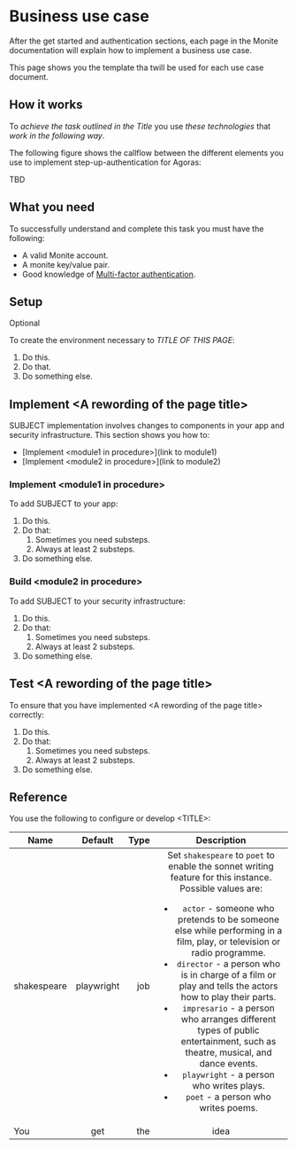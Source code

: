 # Business use case

After the get started and authentication sections, each page in the Monite documentation will explain how to implement a business use case. 

This page shows you the template tha twill be used for each use case document.

## How it works


To _achieve the task outlined in the Title_ you use _these technologies_ that _work in the following way_.

The following figure shows the callflow between the different elements you use to implement step-up-authentication for Agoras:

TBD


## What you need


To successfully understand and complete this task you must have the following:

- A valid Monite account.
- A monite key/value pair.
- Good knowledge of [Multi-factor authentication](https://en.wikipedia.org/wiki/Multi-factor_authentication).

## Setup 

Optional

To create the environment necessary to *TITLE OF THIS PAGE*:

1. Do this.
1. Do that.
1. Do something else.

## Implement &lt;A rewording of the page title&gt;

SUBJECT implementation involves changes to components in your app and security infrastructure. This section shows you how to:

- [Implement &lt;module1 in procedure&gt;](link to module1)
- [Implement &lt;module2 in procedure&gt;](link to module2)


### Implement &lt;module1 in procedure&gt;

To add SUBJECT to your app:

1. Do this.
1. Do that:
   1. Sometimes you need substeps.
   1. Always at least 2 substeps.
1. Do something else.

### Build &lt;module2 in procedure&gt;

To add SUBJECT to your security infrastructure:

1. Do this.
1. Do that:
    1. Sometimes you need substeps.
    1. Always at least 2 substeps.
1. Do something else.

## Test &lt;A rewording of the page title&gt;

To ensure that you have implemented &lt;A rewording of the page title&gt; correctly:

1. Do this.
1. Do that:
    1. Sometimes you need substeps.
    1. Always at least 2 substeps.
1. Do something else.


## Reference

You use the following to configure or develop &lt;TITLE&gt;:

| Name        | Default           | Type  | Description |
| ------- |:---:| -----:| :-------------:|
|shakespeare |playwright |job |Set `shakespeare` to `poet` to enable the sonnet writing feature for this instance. Possible values are: <ul><li>`actor` - someone who pretends to be someone else while performing in a film, play, or television or radio programme.</li><li>`director` - a person who is in charge of a film or play and tells the actors how to play their parts.</li><li> `impresario` - a person who arranges different types of public entertainment, such as theatre, musical, and dance events.</li><li> `playwright` - a person who writes plays.</li><li> `poet` - a person who writes poems.</li></uls>
|You |get |the |idea

